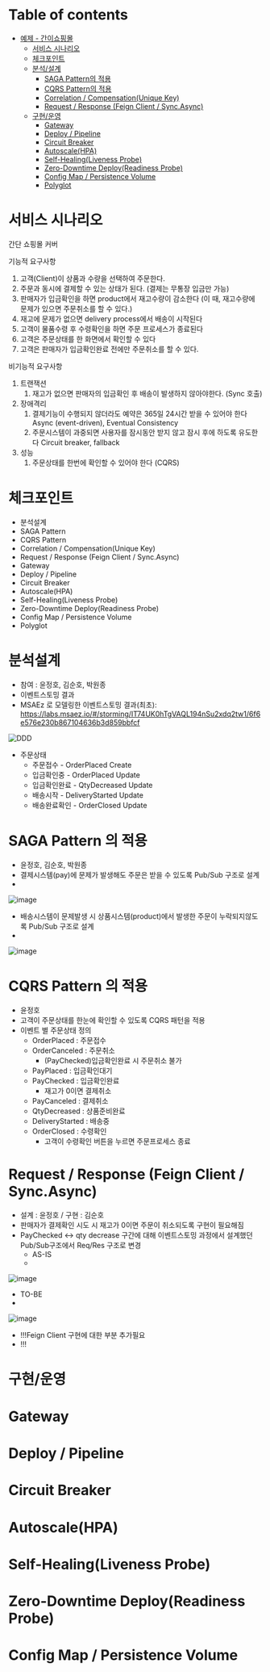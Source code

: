 # Table of contents

- [예제 - 간이쇼핑몰](#---)
  - [서비스 시나리오](#서비스-시나리오)
  - [체크포인트](#체크포인트)
  - [분석/설계](#분석설계)
    - [SAGA Pattern의 적용](#SAGA-Pattern-의-적용)
    - [CQRS Pattern의 적용](#CQRS-Pattern-의-적용)
    - [Correlation / Compensation(Unique Key)](#Correlation-/-Compensation(Unique-Key))
    - [Request / Response (Feign Client / Sync.Async)](#Request-/-Response-(Feign-Client-/-Sync.Async))
  - [구현/운영](#구현/운영)
    - [Gateway](#Gateway)
    - [Deploy / Pipeline](#Deploy-/-Pipeline)
    - [Circuit Breaker](#Circuit-Breaker)
    - [Autoscale(HPA)](#Autoscale(HPA))
    - [Self-Healing(Liveness Probe)](#Self-Healing(Liveness-Probe))
    - [Zero-Downtime Deploy(Readiness Probe)](#Zero-Downtime-Deploy(Readiness-Probe))
    - [Config Map / Persistence Volume](#Config-Map-/-Persistence-Volume)
    - [Polyglot](#Polyglot)


# 서비스 시나리오

간단 쇼핑몰 커버

기능적 요구사항
1. 고객(Client)이 상품과 수량을 선택하여 주문한다.
2. 주문과 동시에 결제할 수 있는 상태가 된다. (결제는 무통장 입금만 가능)
3. 판매자가 입금확인을 하면 product에서 재고수량이 감소한다 (이 때, 재고수량에 문제가 있으면 주문취소를 할 수 있다.)
4. 재고에 문제가 없으면 delivery process에서 배송이 시작된다
5. 고객이 물품수령 후 수령확인을 하면 주문 프로세스가 종료된다
6. 고객은 주문상태를 한 화면에서 확인할 수 있다
7. 고객은 판매자가 입금확인완료 전에만 주문취소를 할 수 있다.

비기능적 요구사항
1. 트랜잭션
    1. 재고가 없으면 판매자의 입금확인 후 배송이 발생하지 않아야한다. (Sync 호출)
1. 장애격리
    1. 결제기능이 수행되지 않더라도 예약은 365일 24시간 받을 수 있어야 한다  Async (event-driven), Eventual Consistency
    1. 주문시스템이 과중되면 사용자를 잠시동안 받지 않고 잠시 후에 하도록 유도한다  Circuit breaker, fallback
1. 성능
    1. 주문상태를 한번에 확인할 수 있어야 한다  (CQRS)


# 체크포인트
- 분석설계
- SAGA Pattern
- CQRS Pattern
- Correlation / Compensation(Unique Key)
- Request / Response (Feign Client / Sync.Async)
- Gateway
- Deploy / Pipeline
- Circuit Breaker
- Autoscale(HPA)
- Self-Healing(Liveness Probe)
- Zero-Downtime Deploy(Readiness Probe)
- Config Map / Persistence Volume
- Polyglot

# 분석설계
- 참여 : 윤정호, 김순호, 박원종
- 이벤트스토밍 결과
- MSAEz 로 모델링한 이벤트스토밍 결과(최초): https://labs.msaez.io/#/storming/IT74UK0hTgVAQL194nSu2xdq2tw1/6f6e576e230b867104636b3d859bbfcf

![DDD](https://user-images.githubusercontent.com/41348473/174694494-6185835e-e492-4eb5-be59-b21806efa1a1.png)
- 주문상태
  - 주문접수 - OrderPlaced Create
  - 입금확인중 - OrderPlaced Update
  - 입금확인완료 - QtyDecreased Update
  - 배송시작 - DeliveryStarted Update
  - 배송완료확인 - OrderClosed Update

# SAGA Pattern 의 적용
- 윤정호, 김순호, 박원종
- 결제시스템(pay)에 문제가 발생해도 주문은 받을 수 있도록 Pub/Sub 구조로 설계
- 
![image](https://user-images.githubusercontent.com/41348473/174700781-5b061161-2584-4abd-9174-a45f5c81daed.png)

- 배송시스템이 문제발생 시 상품시스템(product)에서 발생한 주문이 누락되지않도록 Pub/Sub 구조로 설계
- 
![image](https://user-images.githubusercontent.com/41348473/174713615-351b8a36-62dd-4d15-83b5-52c0d9b9e838.png)



# CQRS Pattern 의 적용
- 윤정호
- 고객이 주문상태를 한눈에 확인할 수 있도록 CQRS 패턴을 적용
- 이벤트 별 주문상태 정의 
  - OrderPlaced : 주문접수
  - OrderCanceled : 주문취소
    - (PayChecked)입금확인완료 시 주문취소 불가
  - PayPlaced : 입금확인대기
  - PayChecked : 입금확인완료
    - 재고가 0이면 결제취소
  - PayCanceled : 결제취소
  - QtyDecreased : 상품준비완료
  - DeliveryStarted : 배송중
  - OrderClosed : 수령확인
    - 고객이 수령확인 버튼을 누르면 주문프로세스 종료
  
  
  
# Request / Response (Feign Client / Sync.Async)
- 설계 : 윤정호 / 구현 : 김순호
- 판매자가 결제확인 시도 시 재고가 0이면 주문이 취소되도록 구현이 필요해짐
- PayChecked <-> qty decrease 구간에 대해 이벤트스토밍 과정에서 설계했던 Pub/Sub구조에서 Req/Res 구조로 변경
  - AS-IS
  - 
![image](https://user-images.githubusercontent.com/41348473/174713672-9e72f5de-1d0c-474b-b610-b61175da0d1f.png)
  - TO-BE
  - 
![image](https://user-images.githubusercontent.com/41348473/174713808-eb6cf9a7-9236-46b9-bcb8-e85856463656.png)
- !!!Feign Client 구현에 대한 부분 추가필요
- !!!

# 구현/운영

# Gateway
# Deploy / Pipeline
# Circuit Breaker
# Autoscale(HPA)

# Self-Healing(Liveness Probe)
# Zero-Downtime Deploy(Readiness Probe)
# Config Map / Persistence Volume
